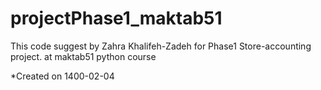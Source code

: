# projectPhase1_maktab51
This code suggest by Zahra Khalifeh-Zadeh for Phase1 Store-accounting project. at maktab51 python course

*Created on 1400-02-04
